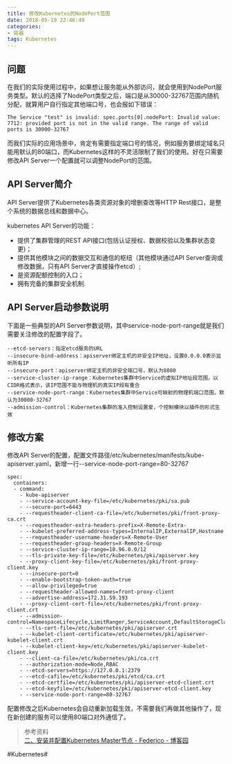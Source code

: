 ```yaml
---
title: 修改Kubernetes的NodePort范围
date: 2018-05-19 22:46:49
categories:
- 容器
tags: Kubernetes
---
```


## 问题
在我们的实际使用过程中，如果想让服务能从外部访问，就会使用到NodePort服务类型。默认的选择了NodePort类型之后，端口是从30000-32767范围内随机分配，就算用户自行指定其他端口号，也会报如下错误：
```
The Service "test" is invalid: spec.ports[0].nodePort: Invalid value: 7712: provided port is not in the valid range. The range of valid ports is 30000-32767
```

而我们实际的应用场景中，肯定有需要指定端口号的情况，例如服务要绑定域名只能用默认的80端口，而Kubernetes这样的不灵活限制了我们的使用。好在只需要修改API Server一个配置就可以调整NodePort的范围。

## API Server简介
API Server提供了Kubernetes各类资源对象的增删查改等HTTP Rest接口，是整个系统的数据总线和数据中心。

kubernetes API Server的功能：
- 提供了集群管理的REST API接口(包括认证授权、数据校验以及集群状态变更)；
- 提供其他模块之间的数据交互和通信的枢纽（其他模块通过API Server查询或修改数据，只有API Server才直接操作etcd）;
- 是资源配额控制的入口；
- 拥有完备的集群安全机制.

## API Server启动参数说明
下面是一些典型的API Server参数说明，其中service-node-port-range就是我们需要关注修改的配置字段了。
```
--etcd-servers：指定etcd服务的URL
--insecure-bind-address：apiserver绑定主机的非安全IP地址，设置0.0.0.0表示监听所有IP
--insecure-port：apiserver绑定主机的非安全端口号，默认为8080
--service-cluster-ip-range：Kubernetes集群中Service的虚拟IP地址段范围，以CIDR格式表示，该IP范围不能与物理机的真实IP段有重合
--service-node-port-range：Kubernetes集群中Service可映射的物理机端口范围，默认为30000-32767
--admission-control：Kubernetes集群的准入控制设置爱，个控制模块以插件的形式生效
```

## 修改方案
修改API Server的配置，配置文件路径/etc/kubernetes/manifests/kube-apiserver.yaml，新增一行--service-node-port-range=80-32767
```
spec:
  containers:
  - command:
    - kube-apiserver
    - --service-account-key-file=/etc/kubernetes/pki/sa.pub
    - --secure-port=6443
    - --requestheader-client-ca-file=/etc/kubernetes/pki/front-proxy-ca.crt
    - --requestheader-extra-headers-prefix=X-Remote-Extra-
    - --kubelet-preferred-address-types=InternalIP,ExternalIP,Hostname
    - --requestheader-username-headers=X-Remote-User
    - --requestheader-group-headers=X-Remote-Group
    - --service-cluster-ip-range=10.96.0.0/12
    - --tls-private-key-file=/etc/kubernetes/pki/apiserver.key
    - --proxy-client-key-file=/etc/kubernetes/pki/front-proxy-client.key
    - --insecure-port=0
    - --enable-bootstrap-token-auth=true
    - --allow-privileged=true
    - --requestheader-allowed-names=front-proxy-client
    - --advertise-address=172.31.59.193
    - --proxy-client-cert-file=/etc/kubernetes/pki/front-proxy-client.crt
    - --admission-control=NamespaceLifecycle,LimitRanger,ServiceAccount,DefaultStorageClass,DefaultTolerationSeconds,NodeRestriction,MutatingAdmissionWebhook,ValidatingAdmissionWebhook,ResourceQuota
    - --tls-cert-file=/etc/kubernetes/pki/apiserver.crt
    - --kubelet-client-certificate=/etc/kubernetes/pki/apiserver-kubelet-client.crt
    - --kubelet-client-key=/etc/kubernetes/pki/apiserver-kubelet-client.key
    - --client-ca-file=/etc/kubernetes/pki/ca.crt
    - --authorization-mode=Node,RBAC
    - --etcd-servers=https://127.0.0.1:2379
    - --etcd-cafile=/etc/kubernetes/pki/etcd/ca.crt
    - --etcd-certfile=/etc/kubernetes/pki/apiserver-etcd-client.crt
    - --etcd-keyfile=/etc/kubernetes/pki/apiserver-etcd-client.key
    - --service-node-port-range=80-32767
```

配置修改之后Kubernetes会自动重新加载生效，不需要我们再做其他操作了，现在新创建的服务可以使用80端口对外通信了。

> 参考资料  
> [二、安装并配置Kubernetes Master节点 - Federico - 博客园](https://www.cnblogs.com/Cherry-Linux/p/7841273.html)  

#Kubernetes#
